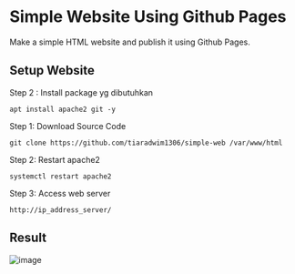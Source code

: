 # Simple Website Using Github Pages
Make a simple HTML website and publish it using Github Pages.  

## Setup Website
Step 2 : Install package yg dibutuhkan

    apt install apache2 git -y
    
Step 1: Download Source Code

    git clone https://github.com/tiaradwim1306/simple-web /var/www/html

Step 2: Restart apache2 

    systemctl restart apache2

Step 3: Access web server

    http://ip_address_server/  

## Result
![image](https://github.com/tiaradwim1306/simple-web/assets/120786669/a12cf73a-0836-4e01-9e7e-d14551cbe4aa)

